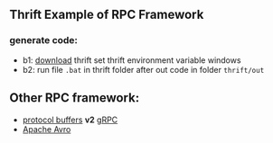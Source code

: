 

## Thrift Example of RPC Framework 
### generate code:
* b1: [download](http://www.apache.org/dyn/closer.cgi?path=/thrift/0.12.0/thrift-0.12.0.exe) thrift set thrift environment variable windows
* b2: run file ```.bat``` in thrift folder after out code in folder ```thrift/out``` 

## Other RPC framework:
+ [protocol buffers](https://developers.google.com/protocol-buffers/?hl=vi)  __v2__ [gRPC](https://grpc.io)
+ [Apache Avro](https://cwiki.apache.org/confluence/display/HADOOP2/Avro/)
